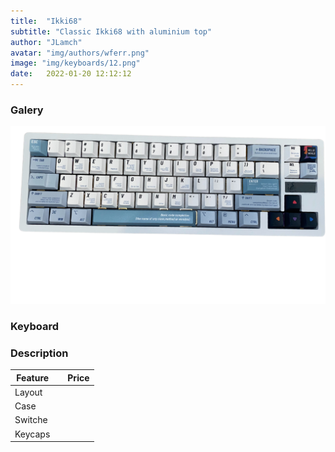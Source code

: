 ```yaml
---
title:  "Ikki68"
subtitle: "Classic Ikki68 with aluminium top"
author: "JLamch"
avatar: "img/authors/wferr.png"
image: "img/keyboards/12.png"
date:   2022-01-20 12:12:12
---
```

### Galery
![](img/keyboards/12.png)
 
### Keyboard


### Description


|   Feature     |               | Price  |
| ------------- |:-------------:| -----: |
| Layout        |       |        |
| Case          |       |        |
| Switche       |       |        |
| Keycaps       |       |        |